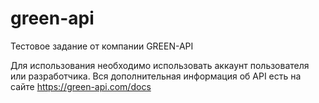 # green-api
Тестовое задание от компании GREEN-API

Для использования необходимо использовать аккаунт пользователя или разработчика.
Вся дополнительная информация об API есть на сайте https://green-api.com/docs

